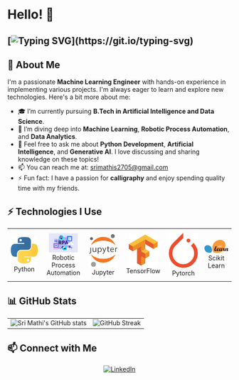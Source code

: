 # Hello! 👋
## [![Typing SVG](https://readme-typing-svg.herokuapp.com?font=Arial&color=000000&lines=Welcome+to+Sri+Mathi+GitHub.;Follow+Me+for+more+updates!!)](https://git.io/typing-svg)

## 🌟 About Me

I'm a passionate **Machine Learning Engineer** with hands-on experience in implementing various projects. I'm always eager to learn and explore new technologies. Here's a bit more about me:

- 🎓 I’m currently pursuing **B.Tech in Artificial Intelligence and Data Science**.
- 🚀 I’m diving deep into **Machine Learning**, **Robotic Process Automation**, and **Data Analytics**.
- 💬 Feel free to ask me about **Python Development**, **Artificial Intelligence**, and **Generative AI**. I love discussing and sharing knowledge on these topics!
- 📫 You can reach me at: [srimathis2705@gmail.com](mailto:srimathis2705@gmail.com)
- ⚡ Fun fact: I have a passion for **calligraphy** and enjoy spending quality time with my friends.

## ⚡ Technologies I Use 

<div align="center">
<table>
    <tr>
        <td align="center" width="140" height="112.43">
            <img src="python.jpeg" width="65px"/><br /> Python
        </td>
        <td align="center" width="140" height="112.43">
            <img src="rpa.png" width="65px"/><br /> Robotic Process Automation
        </td>
        <td align="center" width="140" height="112.43">
            <img src="jupyter.png" width="65px"/><br /> Jupyter
        </td>
        <td align="center" width="140" height="112.43">
            <img src="tensorflow.png" width="65px"/><br /> TensorFlow
        </td>
        <td align="center" width="140" height="112.43">
            <img src="pytorch.png" width="65px"/><br /> Pytorch
        </td>
        <td align="center" width="140" height="112.43">
            <img src="scikitlearn.png" width="65px"/><br /> Scikit Learn
        </td>
    </tr>
</table>
</div>

## 📊 GitHub Stats

<table align="center">
  <tr>
    <td>
      <img src="https://github-readme-stats.vercel.app/api?username=SriMathi-2705&show_icons=true&theme=radical" alt="Sri Mathi's GitHub stats" />
    </td>
    <td>
      <img src="https://github-readme-streak-stats.herokuapp.com/?user=SriMathi-2705&theme=radical" alt="GitHub Streak" />
    </td>
  </tr>
</table>

## 📫 Connect with Me

<div align="center">
    <a href="https://www.linkedin.com/in/sri-mathi-s-058ba2252/">
        <img src="https://img.shields.io/badge/-LinkedIn-0077B5?logo=linkedin&logoColor=white" alt="LinkedIn"/>
    </a>
</div>
